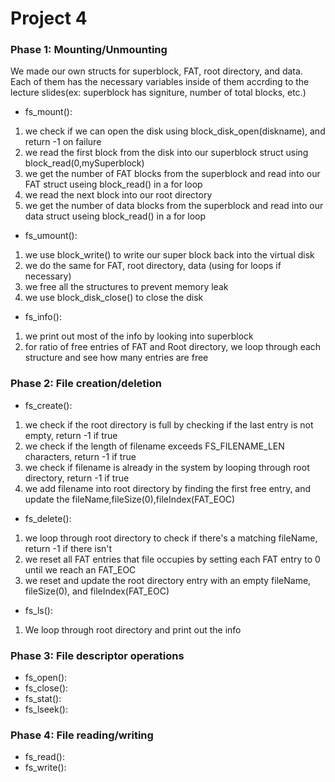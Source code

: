 # Project 4

### Phase 1: Mounting/Unmounting

We made our own structs for superblock, FAT, root directory, and data. Each of them has the necessary variables inside of them accrding to the lecture slides(ex: superblock has signiture, number of total blocks, etc.)

- fs_mount():
 1. we check if we can open the disk using block_disk_open(diskname), and return -1 on failure
 2. we read the first block from the disk into our superblock struct using block_read(0,mySuperblock)
 3. we get the number of FAT blocks from the superblock and read into our FAT struct useing block_read() in a for loop
 4. we read the next block into our root directory
 5. we get the number of data blocks from the superblock and read into our data struct useing block_read() in a for loop

- fs_umount():
 1. we use block_write() to write our super block back into the virtual disk
 2. we do the same for FAT, root directory, data (using for loops if necessary)
 3. we free all the structures to prevent memory leak
 4. we use block_disk_close() to close the disk
  
- fs_info():
 1. we print out most of the info by looking into superblock
 2. for ratio of free entries of FAT and Root directory, we loop through each structure and see how many entries are free

### Phase 2: File creation/deletion

- fs_create():
 1. we check if the root directory is full by checking if the last entry is not empty, return -1 if true
 2. we check if the length of filename exceeds FS_FILENAME_LEN characters, return -1 if true
 3. we check if filename is already in the system by looping through root directory, return -1 if true
 4. we add filename into root directory by finding the first free entry, and update the fileName,fileSize(0),fileIndex(FAT_EOC)
 
- fs_delete():
 1. we loop through root directory to check if there's a matching fileName, return -1 if there isn't
 2. we reset all FAT entries that file occupies by setting each FAT entry to 0 until we reach an FAT_EOC
 3. we reset and update the root directory entry with an empty fileName, fileSize(0), and fileIndex(FAT_EOC)
 
- fs_ls():
 1. We loop through root directory and print out the info

### Phase 3: File descriptor operations

- fs_open():
- fs_close():
- fs_stat():
- fs_lseek():

### Phase 4: File reading/writing

- fs_read():
- fs_write():

